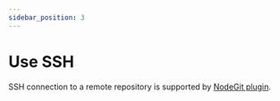 ```yaml
---
sidebar_position: 3
---
```


# Use SSH

SSH connection to a remote repository is supported by [NodeGit plugin](/docs/guide/plugins/git-documentdb-plugin-remote-nodegit).
